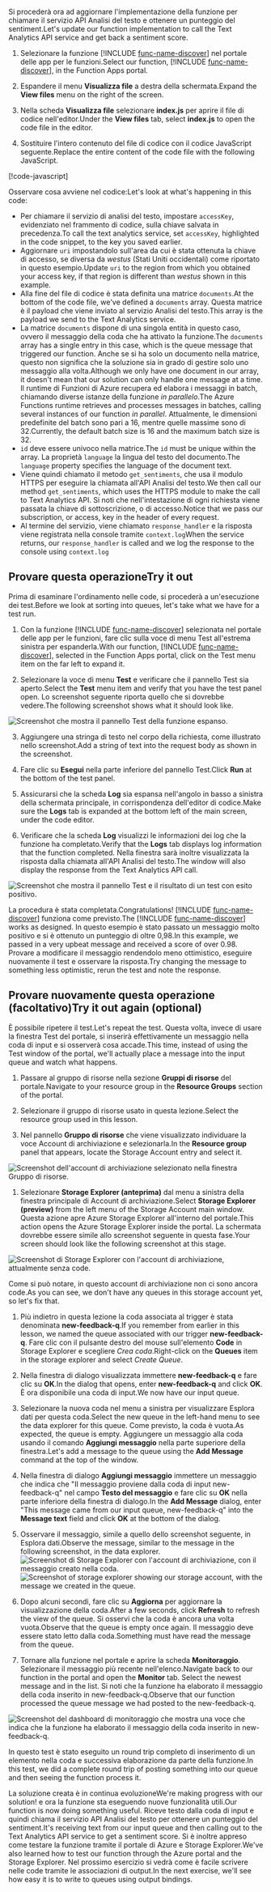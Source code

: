 <span data-ttu-id="cfd88-101">Si procederà ora ad aggiornare l'implementazione della funzione per chiamare il servizio API Analisi del testo e ottenere un punteggio del sentiment.</span><span class="sxs-lookup"><span data-stu-id="cfd88-101">Let's update our function implementation to call the Text Analytics API service and get back a sentiment score.</span></span>

1. <span data-ttu-id="cfd88-102">Selezionare la funzione [!INCLUDE [func-name-discover](./func-name-discover.md)] nel portale delle app per le funzioni.</span><span class="sxs-lookup"><span data-stu-id="cfd88-102">Select our function, [!INCLUDE [func-name-discover](./func-name-discover.md)], in the Function Apps portal.</span></span>

1. <span data-ttu-id="cfd88-103">Espandere il menu **Visualizza file** a destra della schermata.</span><span class="sxs-lookup"><span data-stu-id="cfd88-103">Expand the **View files** menu on the right of the screen.</span></span>

1. <span data-ttu-id="cfd88-104">Nella scheda **Visualizza file** selezionare **index.js** per aprire il file di codice nell'editor.</span><span class="sxs-lookup"><span data-stu-id="cfd88-104">Under the **View files** tab, select **index.js** to open the code file in the editor.</span></span>

1. <span data-ttu-id="cfd88-105">Sostituire l'intero contenuto del file di codice con il codice JavaScript seguente.</span><span class="sxs-lookup"><span data-stu-id="cfd88-105">Replace the entire content of the code file with the following JavaScript.</span></span>

[!code-javascript[](../code/discover-sentiment-sort.js?highlight=7)]

<span data-ttu-id="cfd88-106">Osservare cosa avviene nel codice:</span><span class="sxs-lookup"><span data-stu-id="cfd88-106">Let's look at what's happening in this code:</span></span>

- <span data-ttu-id="cfd88-107">Per chiamare il servizio di analisi del testo, impostare `accessKey`, evidenziato nel frammento di codice, sulla chiave salvata in precedenza.</span><span class="sxs-lookup"><span data-stu-id="cfd88-107">To call the text analytics service, set `accessKey`, highlighted in the code snippet, to the key you saved earlier.</span></span>
- <span data-ttu-id="cfd88-108">Aggiornare `uri` impostandolo sull'area da cui è stata ottenuta la chiave di accesso, se diversa da *westus* (Stati Uniti occidentali) come riportato in questo esempio.</span><span class="sxs-lookup"><span data-stu-id="cfd88-108">Update `uri` to the region from which you obtained your access key, if that region is different than *westus* shown in this example.</span></span>
- <span data-ttu-id="cfd88-109">Alla fine del file di codice è stata definita una matrice `documents`.</span><span class="sxs-lookup"><span data-stu-id="cfd88-109">At the bottom of the code file, we've defined a `documents` array.</span></span> <span data-ttu-id="cfd88-110">Questa matrice è il payload che viene inviato al servizio Analisi del testo.</span><span class="sxs-lookup"><span data-stu-id="cfd88-110">This array is the payload we send to the Text Analytics service.</span></span> 
- <span data-ttu-id="cfd88-111">La matrice `documents` dispone di una singola entità in questo caso, ovvero il messaggio della coda che ha attivato la funzione.</span><span class="sxs-lookup"><span data-stu-id="cfd88-111">The `documents` array has a single entry in this case, which is the queue message that triggered our function.</span></span> <span data-ttu-id="cfd88-112">Anche se si ha solo un documento nella matrice, questo non significa che la soluzione sia in grado di gestire solo uno messaggio alla volta.</span><span class="sxs-lookup"><span data-stu-id="cfd88-112">Although we only have one document in our array, it doesn't mean that our solution can only handle one message at a time.</span></span> <span data-ttu-id="cfd88-113">Il runtime di Funzioni di Azure recupera ed elabora i messaggi in batch, chiamando diverse istanze della funzione *in parallelo*.</span><span class="sxs-lookup"><span data-stu-id="cfd88-113">The Azure Functions runtime retrieves and processes messages in batches, calling several instances of our function *in parallel*.</span></span> <span data-ttu-id="cfd88-114">Attualmente, le dimensioni predefinite del batch sono pari a 16, mentre quelle massime sono di 32.</span><span class="sxs-lookup"><span data-stu-id="cfd88-114">Currently, the default batch size is 16 and the maximum batch size is 32.</span></span>
- <span data-ttu-id="cfd88-115">`id` deve essere univoco nella matrice.</span><span class="sxs-lookup"><span data-stu-id="cfd88-115">The `id` must be unique within the array.</span></span> <span data-ttu-id="cfd88-116">La proprietà `language` la lingua del testo del documento.</span><span class="sxs-lookup"><span data-stu-id="cfd88-116">The `language` property specifies the language of the document text.</span></span>  
- <span data-ttu-id="cfd88-117">Viene quindi chiamato il metodo `get_sentiments`, che usa il modulo HTTPS per eseguire la chiamata all'API Analisi del testo.</span><span class="sxs-lookup"><span data-stu-id="cfd88-117">We then call our method `get_sentiments`, which uses the HTTPS module to make the call to Text Analytics API.</span></span> <span data-ttu-id="cfd88-118">Si noti che nell'intestazione di ogni richiesta viene passata la chiave di sottoscrizione, o di accesso.</span><span class="sxs-lookup"><span data-stu-id="cfd88-118">Notice that we pass our subscription, or access, key in the header of every request.</span></span>
- <span data-ttu-id="cfd88-119">Al termine del servizio, viene chiamato `response_handler` e la risposta viene registrata nella console tramite `context.log`</span><span class="sxs-lookup"><span data-stu-id="cfd88-119">When the service returns, our `response_handler` is called and we log the response to the console using `context.log`</span></span> 

## <a name="try-it-out"></a><span data-ttu-id="cfd88-120">Provare questa operazione</span><span class="sxs-lookup"><span data-stu-id="cfd88-120">Try it out</span></span>

<span data-ttu-id="cfd88-121">Prima di esaminare l'ordinamento nelle code, si procederà a un'esecuzione dei test.</span><span class="sxs-lookup"><span data-stu-id="cfd88-121">Before we look at sorting into queues, let's take what we have for a test run.</span></span> 

1.  <span data-ttu-id="cfd88-122">Con la funzione [!INCLUDE [func-name-discover](./func-name-discover.md)] selezionata nel portale delle app per le funzioni, fare clic sulla voce di menu Test all'estrema sinistra per espanderla.</span><span class="sxs-lookup"><span data-stu-id="cfd88-122">With our function, [!INCLUDE [func-name-discover](./func-name-discover.md)], selected in the Function Apps portal, click on the Test menu item on the far left to expand it.</span></span>

2. <span data-ttu-id="cfd88-123">Selezionare la voce di menu **Test** e verificare che il pannello Test sia aperto.</span><span class="sxs-lookup"><span data-stu-id="cfd88-123">Select the **Test** menu item and verify that you have the test panel open.</span></span> <span data-ttu-id="cfd88-124">Lo screenshot seguente riporta quello che si dovrebbe vedere.</span><span class="sxs-lookup"><span data-stu-id="cfd88-124">The following screenshot shows what it should look like.</span></span> 

![Screenshot che mostra il pannello Test della funzione espanso.](../media-draft/test-panel-open-small.png)

3. <span data-ttu-id="cfd88-126">Aggiungere una stringa di testo nel corpo della richiesta, come illustrato nello screenshot.</span><span class="sxs-lookup"><span data-stu-id="cfd88-126">Add a string of text into the request body as shown in the screenshot.</span></span> 

1.  <span data-ttu-id="cfd88-127">Fare clic su **Esegui** nella parte inferiore del pannello Test.</span><span class="sxs-lookup"><span data-stu-id="cfd88-127">Click **Run** at the bottom of the test panel.</span></span>

1. <span data-ttu-id="cfd88-128">Assicurarsi che la scheda **Log** sia espansa nell'angolo in basso a sinistra della schermata principale, in corrispondenza dell'editor di codice.</span><span class="sxs-lookup"><span data-stu-id="cfd88-128">Make sure the **Logs** tab is expanded at the bottom left of the main screen, under the code editor.</span></span> 

1. <span data-ttu-id="cfd88-129">Verificare che la scheda **Log** visualizzi le informazioni dei log che la funzione ha completato.</span><span class="sxs-lookup"><span data-stu-id="cfd88-129">Verify that the **Logs** tab displays log information that the function completed.</span></span> <span data-ttu-id="cfd88-130">Nella finestra sarà inoltre visualizzata la risposta dalla chiamata all'API Analisi del testo.</span><span class="sxs-lookup"><span data-stu-id="cfd88-130">The window will also display the response from the Text Analytics API call.</span></span> 

![Screenshot che mostra il pannello Test e il risultato di un test con esito positivo.](../media-draft/sentiment-response-log1.png)

<span data-ttu-id="cfd88-132">La procedura è stata completata.</span><span class="sxs-lookup"><span data-stu-id="cfd88-132">Congratulations!</span></span> <span data-ttu-id="cfd88-133">[!INCLUDE [func-name-discover](./func-name-discover.md)] funziona come previsto.</span><span class="sxs-lookup"><span data-stu-id="cfd88-133">The [!INCLUDE [func-name-discover](./func-name-discover.md)] works as designed.</span></span> <span data-ttu-id="cfd88-134">In questo esempio è stato passato un messaggio molto positivo e si è ottenuto un punteggio di oltre 0,98.</span><span class="sxs-lookup"><span data-stu-id="cfd88-134">In  this example, we passed in a very upbeat message and received a score of over 0.98.</span></span> <span data-ttu-id="cfd88-135">Provare a modificare il messaggio rendendolo meno ottimistico, eseguire nuovamente il test e osservare la risposta.</span><span class="sxs-lookup"><span data-stu-id="cfd88-135">Try changing the message to something less optimistic, rerun the test and note the response.</span></span>

## <a name="try-it-out-again-optional"></a><span data-ttu-id="cfd88-136">Provare nuovamente questa operazione (facoltativo)</span><span class="sxs-lookup"><span data-stu-id="cfd88-136">Try it out again (optional)</span></span>

<span data-ttu-id="cfd88-137">È possibile ripetere il test.</span><span class="sxs-lookup"><span data-stu-id="cfd88-137">Let's repeat the test.</span></span> <span data-ttu-id="cfd88-138">Questa volta, invece di usare la finestra Test del portale, si inserirà effettivamente un messaggio nella coda di input e si osserverà cosa accade.</span><span class="sxs-lookup"><span data-stu-id="cfd88-138">This time, instead of using the Test window of the portal, we'll actually place a message into the input queue and watch what happens.</span></span> 

1. <span data-ttu-id="cfd88-139">Passare al gruppo di risorse nella sezione **Gruppi di risorse** del portale.</span><span class="sxs-lookup"><span data-stu-id="cfd88-139">Navigate to your resource group in the **Resource Groups** section of the portal.</span></span>

1. <span data-ttu-id="cfd88-140">Selezionare il gruppo di risorse usato in questa lezione.</span><span class="sxs-lookup"><span data-stu-id="cfd88-140">Select the resource group used in this lesson.</span></span>

1. <span data-ttu-id="cfd88-141">Nel pannello **Gruppo di risorse** che viene visualizzato individuare la voce Account di archiviazione e selezionarla.</span><span class="sxs-lookup"><span data-stu-id="cfd88-141">In the **Resource group** panel that appears, locate the Storage Account entry and select it.</span></span>

![Screenshot dell'account di archiviazione selezionato nella finestra Gruppo di risorse.](../media-draft/select-storage-account.png)

1. <span data-ttu-id="cfd88-143">Selezionare **Storage Explorer (anteprima)** dal menu a sinistra della finestra principale di Account di archiviazione.</span><span class="sxs-lookup"><span data-stu-id="cfd88-143">Select **Storage Explorer (preview)** from the left menu of the Storage Account main window.</span></span>  <span data-ttu-id="cfd88-144">Questa azione apre Azure Storage Explorer all'interno del portale.</span><span class="sxs-lookup"><span data-stu-id="cfd88-144">This action opens the Azure Storage Explorer inside the portal.</span></span> <span data-ttu-id="cfd88-145">La schermata dovrebbe essere simile allo screenshot seguente in questa fase.</span><span class="sxs-lookup"><span data-stu-id="cfd88-145">Your screen should look like the following screenshot at this stage.</span></span> 

![Screenshot di Storage Explorer con l'account di archiviazione, attualmente senza code.](../media-draft/sa-no-queue.png)

<span data-ttu-id="cfd88-147">Come si può notare, in questo account di archiviazione non ci sono ancora code.</span><span class="sxs-lookup"><span data-stu-id="cfd88-147">As you can see, we don't have any queues in this storage account yet, so let's fix that.</span></span>

1. <span data-ttu-id="cfd88-148">Più indietro in questa lezione la coda associata al trigger è stata denominata **new-feedback-q**.</span><span class="sxs-lookup"><span data-stu-id="cfd88-148">If you remember from earlier in this lesson, we named the queue associated with our trigger **new-feedback-q**.</span></span> <span data-ttu-id="cfd88-149">Fare clic con il pulsante destro del mouse sull'elemento **Code** in Storage Explorer e scegliere *Crea coda*.</span><span class="sxs-lookup"><span data-stu-id="cfd88-149">Right-click on the **Queues** item in the storage explorer and select *Create Queue*.</span></span>

1. <span data-ttu-id="cfd88-150">Nella finestra di dialogo visualizzata immettere **new-feedback-q** e fare clic su **OK**.</span><span class="sxs-lookup"><span data-stu-id="cfd88-150">In the dialog that opens, enter **new-feedback-q** and click **OK**.</span></span> <span data-ttu-id="cfd88-151">È ora disponibile una coda di input.</span><span class="sxs-lookup"><span data-stu-id="cfd88-151">We now have our input queue.</span></span> 

1. <span data-ttu-id="cfd88-152">Selezionare la nuova coda nel menu a sinistra per visualizzare Esplora dati per questa coda.</span><span class="sxs-lookup"><span data-stu-id="cfd88-152">Select the new queue in the left-hand menu to see the data explorer for this queue.</span></span> <span data-ttu-id="cfd88-153">Come previsto, la coda è vuota.</span><span class="sxs-lookup"><span data-stu-id="cfd88-153">As expected, the queue is empty.</span></span> <span data-ttu-id="cfd88-154">Aggiungere un messaggio alla coda usando il comando **Aggiungi messaggio** nella parte superiore della finestra.</span><span class="sxs-lookup"><span data-stu-id="cfd88-154">Let's add a message to the queue using the **Add Message** command at the top of the window.</span></span>

1. <span data-ttu-id="cfd88-155">Nella finestra di dialogo **Aggiungi messaggio** immettere un messaggio che indica che "Il messaggio proviene dalla coda di input new-feedback-q" nel campo **Testo del messaggio** e fare clic su **OK** nella parte inferiore della finestra di dialogo.</span><span class="sxs-lookup"><span data-stu-id="cfd88-155">In the **Add Message** dialog, enter "This message came from our input queue, new-feedback-q" into the **Message text** field and click **OK** at the bottom of the dialog.</span></span> 

1. <span data-ttu-id="cfd88-156">Osservare il messaggio, simile a quello dello screenshot seguente, in Esplora dati.</span><span class="sxs-lookup"><span data-stu-id="cfd88-156">Observe the message, similar to the message in the following screenshot, in the data explorer.</span></span>
<span data-ttu-id="cfd88-157">![Screenshot di Storage Explorer con l'account di archiviazione, con il messaggio creato nella coda.](../media-draft/message-in-input-queue.png)</span><span class="sxs-lookup"><span data-stu-id="cfd88-157">![Screenshot of storage explorer showing our storage account, with the message we created in the queue.](../media-draft/message-in-input-queue.png)</span></span>

1. <span data-ttu-id="cfd88-158">Dopo alcuni secondi, fare clic su **Aggiorna** per aggiornare la visualizzazione della coda.</span><span class="sxs-lookup"><span data-stu-id="cfd88-158">After a few seconds, click **Refresh** to refresh the view of the queue.</span></span> <span data-ttu-id="cfd88-159">Si osservi che la coda è ancora una volta vuota.</span><span class="sxs-lookup"><span data-stu-id="cfd88-159">Observe that the queue is empty once again.</span></span> <span data-ttu-id="cfd88-160">Il messaggio deve essere stato letto dalla coda.</span><span class="sxs-lookup"><span data-stu-id="cfd88-160">Something must have read the message from the queue.</span></span> 

1. <span data-ttu-id="cfd88-161">Tornare alla funzione nel portale e aprire la scheda **Monitoraggio**. Selezionare il messaggio più recente nell'elenco.</span><span class="sxs-lookup"><span data-stu-id="cfd88-161">Navigate back to our function in the portal and open the **Monitor** tab. Select the newest message and in the list.</span></span> <span data-ttu-id="cfd88-162">Si noti che la funzione ha elaborato il messaggio della coda inserito in new-feedback-q.</span><span class="sxs-lookup"><span data-stu-id="cfd88-162">Observe that our function processed the queue message we had posted to the new-feedback-q.</span></span>

![Screenshot del dashboard di monitoraggio che mostra una voce che indica che la funzione ha elaborato il messaggio della coda inserito in new-feedback-q.](../media-draft/message-in-monitor.png)

<span data-ttu-id="cfd88-164">In questo test è stato eseguito un round trip completo di inserimento di un elemento nella coda e successiva elaborazione da parte della funzione.</span><span class="sxs-lookup"><span data-stu-id="cfd88-164">In this test, we did a complete round trip of posting something into our queue and then seeing the function process it.</span></span>

<span data-ttu-id="cfd88-165">La soluzione creata è in continua evoluzione</span><span class="sxs-lookup"><span data-stu-id="cfd88-165">We're making progress with our solution!</span></span> <span data-ttu-id="cfd88-166">e ora la funzione sta eseguendo nuove funzionalità utili.</span><span class="sxs-lookup"><span data-stu-id="cfd88-166">Our function is now doing something useful.</span></span> <span data-ttu-id="cfd88-167">Riceve testo dalla coda di input e quindi chiama il servizio API Analisi del testo per ottenere un punteggio del sentiment.</span><span class="sxs-lookup"><span data-stu-id="cfd88-167">It's receiving text from our input queue and then calling out to the Text Analytics API service to get a sentiment score.</span></span>  <span data-ttu-id="cfd88-168">Si è inoltre appreso come testare la funzione tramite il portale di Azure e Storage Explorer.</span><span class="sxs-lookup"><span data-stu-id="cfd88-168">We've also learned how to test our function through the Azure portal and the Storage Explorer.</span></span> <span data-ttu-id="cfd88-169">Nel prossimo esercizio si vedrà come è facile scrivere nelle code tramite le associazioni di output.</span><span class="sxs-lookup"><span data-stu-id="cfd88-169">In the next exercise, we'll see how easy it is to write to queues using output bindings.</span></span>